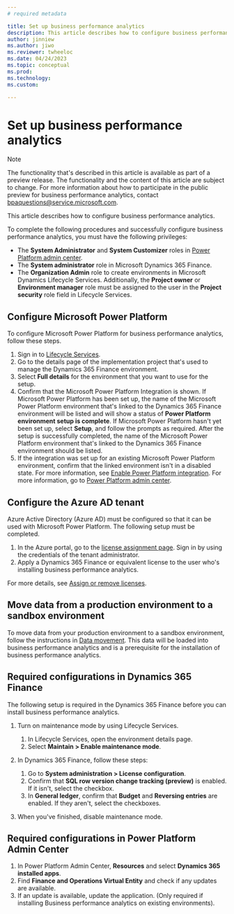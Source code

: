 ```yaml
---
# required metadata

title: Set up business performance analytics
description: This article describes how to configure business performance analytics.
author: jinniew
ms.author: jiwo
ms.reviewer: twheeloc 
ms.date: 04/24/2023
ms.topic: conceptual
ms.prod: 
ms.technology:
ms.custom:

---
```


# Set up business performance analytics

> [!NOTE]
> The functionality that's described in this article is available as part of a preview release. The functionality and the content of this article are subject to change. For more information about how to participate in the public preview for business performance analytics, contact <bpaquestions@service.microsoft.com>.

This article describes how to configure business performance analytics.

To complete the following procedures and successfully configure business performance analytics, you must have the following privileges:

- The **System Administrator** and **System Customizer** roles in [Power Platform admin center](https://admin.powerplatform.microsoft.com/).
- The **System administrator** role in Microsoft Dynamics 365 Finance.
- The **Organization Admin** role to create environments in Microsoft Dynamics Lifecycle Services. Additionally, the **Project owner** or **Environment manager** role must be assigned to the user in the **Project security** role field in Lifecycle Services.

## Configure Microsoft Power Platform

To configure Microsoft Power Platform for business performance analytics, follow these steps.

1. Sign in to [Lifecycle Services](https://lcs.dynamics.com/).
2. Go to the details page of the implementation project that's used to manage the Dynamics 365 Finance environment.
3. Select **Full details** for the environment that you want to use for the setup.
4. Confirm that the Microsoft Power Platform Integration is shown. If Microsoft Power Platform has been set up, the name of the Microsoft Power Platform environment that's linked to the Dynamics 365 Finance environment will be listed and will show a status of **Power Platform environment setup is complete**. If Microsoft Power Platform hasn't yet been set up, select **Setup**, and follow the prompts as required. After the setup is successfully completed, the name of the Microsoft Power Platform environment that's linked to the Dynamics 365 Finance environment should be listed.
5. If the integration was set up for an existing Microsoft Power Platform environment, confirm that the linked environment isn't in a disabled state. For more information, see [Enable Power Platform integration](../../fin-ops-core/dev-itpro/power-platform/enable-power-platform-integration.md). For more information, go to [Power Platform admin center](https://admin.powerplatform.microsoft.com/).

## Configure the Azure AD tenant

Azure Active Directory (Azure AD) must be configured so that it can be used with Microsoft Power Platform. The following setup must be completed.

1. In the Azure portal, go to the [license assignment page](https://ms.portal.azure.com/#view/Microsoft_AAD_IAM/LicensesMenuBlade/~/Products). Sign in by using the credentials of the tenant administrator.
2. Apply a Dynamics 365 Finance or equivalent license to the user who's installing business performance analytics.

For more details, see [Assign or remove licenses](/azure/active-directory/fundamentals/license-users-groups).

## Move data from a production environment to a sandbox environment

To move data from your production environment to a sandbox environment, follow the instructions in [Data movement](../../fin-ops-core/dev-itpro/database/dbmovement-operations.md). This data will be loaded into business performance analytics and is a prerequisite for the installation of business performance analytics.

## Required configurations in Dynamics 365 Finance

The following setup is required in the Dynamics 365 Finance before you can install business performance analytics.

1. Turn on maintenance mode by using Lifecycle Services.

    1. In Lifecycle Services, open the environment details page.
    2. Select **Maintain \> Enable maintenance mode**.

2. In Dynamics 365 Finance, follow these steps:

    1. Go to **System administration \> License configuration**.
    2. Confirm that **SQL row version change tracking (preview)** is enabled. If it isn't, select the checkbox.
    3. In **General ledger**, confirm that **Budget** and **Reversing entries** are enabled. If they aren't, select the checkboxes.

3. When you've finished, disable maintenance mode.

## Required configurations in Power Platform Admin Center

1. In Power Platform Admin Center, **Resources** and select **Dynamics 365 installed apps**. 
2. Find **Finance and Operations Virtual Entity** and check if any updates are available. 
3. If an update is available, update the application. (Only required if installing Business performance analytics on existing environments).
